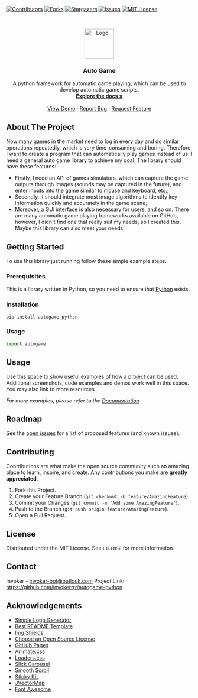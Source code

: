 [![Contributors][contributors-shield]][contributors-url]
[![Forks][forks-shield]][forks-url]
[![Stargazers][stars-shield]][stars-url]
[![Issues][issues-shield]][issues-url]
[![MIT License][license-shield]][license-url]


<br />
<p align="center">
  <a href="https://github.com/invokerrrr/autogame-python">
    <img src="https://github.com/invokerrrr/autogame-python/blob/main/images/logo.png" alt="Logo" width="80" height="80">
  </a>

  <h3 align="center">Auto Game</h3>

  <p align="center">
    A python framework for automatic game playing, which can be used to develop automatic game scripts.
    <br/>
    <a href="https://github.com/invokerrrr/autogame-python"><strong>Explore the docs »</strong></a>
    <br/>
    <br/>
    <a href="https://github.com/invokerrrr/autogame-python">View Demo</a>
    ·
    <a href="https://github.com/invokerrrr/autogame-python/issues">Report Bug</a>
    ·
    <a href="https://github.com/invokerrrr/autogame-python/issues">Request Feature</a>
  </p>
</p>


## About The Project

Now many games in the market need to log in every day and do similar operations repeatedly, which is very time-consuming and boring. 
Therefore, I want to create a program that can automatically play games instead of us.
I need a general auto game library to achieve my goal.
The library should have these features:
* Firstly, I need an API of games simulators, which can capture the game outputs through images (sounds may be captured in the future), and enter inputs into the game similar to mouse and keyboard, etc.; 
* Secondly, it should integrate most image algorithms to identify key information quickly and accurately in the game scene; 
* Moreover, a GUI interface is also necessary for users, and so on.
There are many automatic game playing frameworks available on GitHub, however, I didn't find one that really suit my needs, so I created this.
Maybe this library can also meet your needs.


## Getting Started

To use this library just running follow these simple example steps.

### Prerequisites

This is a library written in Python, so you need to ensure that [Python](https://www.python.org) exists.

### Installation


```shell
pip install autogame-python
```

### Usage

```python
import autogame
```

<!-- USAGE EXAMPLES -->
## Usage

Use this space to show useful examples of how a project can be used. Additional screenshots, code examples and demos work well in this space. You may also link to more resources.

_For more examples, please refer to the [Documentation](https://example.com)_


## Roadmap

See the [open issues](https://github.com/invokerrrr/autogame-python/issues) for a list of proposed features (and known issues).


## Contributing

Contributions are what make the open source community such an amazing place to learn, inspire, and create. Any contributions you make are **greatly appreciated**.

1. Fork this Project.
2. Create your Feature Branch (`git checkout -b feature/AmazingFeature`).
3. Commit your Changes (`git commit -m 'Add some AmazingFeature'`).
4. Push to the Branch (`git push origin feature/AmazingFeature`).
5. Open a Pull Request.


## License

Distributed under the MIT License. See `LICENSE` for more information.


## Contact

Invoker - invoker-bot@outlook.com
Project Link: <https://github.com/invokerrrr/autogame-python>


## Acknowledgements
* [Simple Logo Generator](https://github.com/creecros/simple_logo_gen.git)
* [Best README Template](https://github.com/othneildrew/Best-README-Template.git)
* [Img Shields](https://shields.io)
* [Choose an Open Source License](https://choosealicense.com)
* [GitHub Pages](https://pages.github.com)
* [Animate.css](https://daneden.github.io/animate.css)
* [Loaders.css](https://connoratherton.com/loaders)
* [Slick Carousel](https://kenwheeler.github.io/slick)
* [Smooth Scroll](https://github.com/cferdinandi/smooth-scroll)
* [Sticky Kit](http://leafo.net/sticky-kit)
* [JVectorMap](http://jvectormap.com)
* [Font Awesome](https://fontawesome.com)


[contributors-shield]: https://img.shields.io/github/contributors/invokerrrr/autogame-python.svg?style=for-the-badge
[contributors-url]: https://github.com/invokerrrr/autogame-python/graphs/contributors
[forks-shield]: https://img.shields.io/github/forks/invokerrrr/autogame-python.svg?style=for-the-badge
[forks-url]: https://github.com/invokerrrr/autogame-python/network/members
[stars-shield]: https://img.shields.io/github/stars/invokerrrr/autogame-python.svg?style=for-the-badge
[stars-url]: https://github.com/invokerrrr/autogame-python/stargazers
[issues-shield]: https://img.shields.io/github/issues/invokerrrr/autogame-python.svg?style=for-the-badge
[issues-url]: https://github.com/invokerrrr/autogame-python/issues
[license-shield]: https://img.shields.io/github/license/invokerrrr/autogame-python.svg?style=for-the-badge
[license-url]: https://github.com/invokerrrr/autogame-python/blob/main/LICENSE

